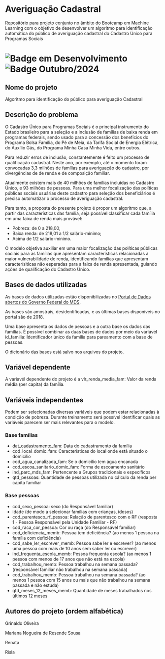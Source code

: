 # Averiguação Cadastral
Repositório para projeto conjunto no âmbito do Bootcamp em Machine Learning com o objetivo de desenvolver um algoritmo para identificação automática do público de averiguação cadastral do Cadastro Único para Programas Sociais

# ![Badge em Desenvolvimento](http://img.shields.io/static/v1?label=STATUS&message=EM_DESENVOLVIMENTO&color=GREEN&style=for-the-badge) ![Badge Outubro/2024](http://img.shields.io/static/v1?label=DATA&message=Outubro/2024&color=blue&style=for-the-badge)

## Nome do projeto
Algoritmo para identificação do público para averiguação Cadastral

## Descrição do problema 
O Cadastro Único para Programas Sociais é o principal instrumento do Estado brasileiro para a seleção e a inclusão de famílias de baixa renda em programas federais, sendo usado para a concessão dos benefícios do Programa Bolsa Família, do Pé de Meia, da Tarifa Social de Energia Elétrica, do Auxílio Gás, do Programa Minha Casa Minha Vida, entre outros. 

Para reduzir erros de inclusão, constantemente é feito um processo de qualificação cadastral. Neste ano, por exemplo, até o momento foram convocadas 3,3 milhões de famílias para averiguação do cadastro, por divergências de de renda e de composição familiar.

Atualmente existem mais de 40 milhões de famílias incluídas no Cadastro Único, e 93 milhões de pessoas. Para uma melhor focalização das políticas públicas sociais usuárias deste cadastro para seleção dos beneficiários é preciso automatizar o processo de averiguação cadastral.

Para tanto, a proposta do presente projeto é propor um algoritmo que, a partir das características das família, seja possível classificar cada família em uma faixa de renda mais provável:
* Pobreza: de 0 a 218,00;
* Baixa renda: de 218,01 a 1/2 salário-mínimo;
* Acima de 1/2 salário-mínimo.
  
O modelo objetiva auxiliar em uma maior focalização das políticas públicas sociais para as famílias que apresentam características relacionadas à maior vulnerabilidade de renda, identificando famílias que apresentam caracterísiticas não esperadas para a faixa de renda apresentada, guiando ações de qualificação do Cadastro Único.

## Bases de dados utilizadas
As bases de dados utilizadas estão disponibilizadas no <a href="https://dados.gov.br/dados/conjuntos-dados/microdados-amostrais-do-cadastro-unico)">Portal de Dados abertos do Governo Federal do MDS</a>.

As bases são amostrais, desidentificadas, e as últimas bases disponíveis no portal são de 2018.

Uma base apresenta os dados de pessoas e a outra base os dados das famílias. É possível combinar as duas bases de dados por meio da variável id_familia: Identificador único da família para pareamento com a base de pessoas.

O dicionário das bases está salvo nos arquivos do projeto.

## Variável dependente
A variavél dependente do projeto é a vlr_renda_media_fam: Valor da renda média (per capita) da família.

## Variáveis independentes
Podem ser selecionadas diversas variáveis que podem estar relacionadas à condição de pobreza. Durante treinamento será possível identificar quais as variáveis parecem ser mais relevantes para o modelo.

### Base famílias

* dat_cadastramento_fam: Data do cadastramento da família
* cod_local_domic_fam: Características do local onde está situado o domicílio
* cod_agua_canalizada_fam: Se o domicílio tem água encanada
* cod_escoa_sanitario_domic_fam: Forma de escoamento sanitário
* ind_parc_mds_fam: Pertencente a Grupos tradicionais e específicos
* qtd_pessoas: Quantidade de pessoas utilizada no cálculo da renda per capita familiar

### Base pessoas

* cod_sexo_pessoa: sexo (do Responsável familiar)
* idade (de modo a selecionar famílias com crianças, idosos)
* cod_parentesco_rf_pessoa: Relação de parentesco com o RF (resposta 1 -  Pessoa Responsável pela Unidade Familiar - RF)
* cod_raca_cor_pessoa: Cor ou raça (do Responsável familiar)
* cod_deficiencia_memb: Pessoa tem deficiência? (ao menos 1 pessoa na família com deficiência)
* cod_sabe_ler_escrever_memb: Pessoa sabe ler e escrever? (ao menos uma pessoa com mais de 10 anos sem saber ler ou escrever)
* ind_frequenta_escola_memb: Pessoa frequenta escola? (ao menos 1 pessoa com menos de 17 anos que não está na escola)
* cod_trabalhou_memb: Pessoa trabalhou na semana passada? (responsável familiar não trabalhou na semana passada)
* cod_trabalhou_memb: Pessoa trabalhou na semana passada? (ao menos 1 pessoa com 15 anos ou mais que não trabalhou na semana passada e não estuda)
* qtd_meses_12_meses_memb: Quantidade de meses trabalhados nos últimos 12 meses

## Autores do projeto (ordem alfabética)
Grinaldo Oliveira

Mariana Nogueira de Resende Sousa

Renata

Risla

